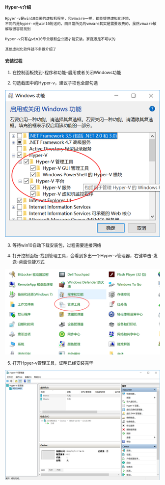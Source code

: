 #### Hyper-v介绍

    Hpyer-v是win10自带的虚拟机程序，和vmware一样，都能提供虚拟化环境，
    不同的是hyper-v是win10附送的，而日常所见的vmware其实是需要收费的，虽然vmware破解版很容易找到

    Hyper-v只有在win10专业版和企业版才能安装，家庭版是不可以的

    其他虚拟化软件就不多做介绍了

#### 安装过程
1. 在控制面板找到-程序和功能-启用或者关闭Windows功能

2. 勾选截图中的Hyper-v，建议子项也全部勾选

![截图](/运维文档/images/Hyper安装勾选.png)

3. 等待win10自动下载安装包，过程需要连接网络

4. 打开控制面板-找到管理工具，会看到多出一个Hyper-v管理器，右键单击-发送-桌面快捷方式

![截图](/运维文档/images/Hyper管理工具.png)

5. 打开Hpyer-v管理工具，证明已经安装完毕

![截图](/运维文档/images/Hyper管理器界面.png)